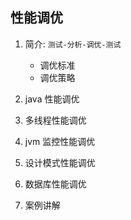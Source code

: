 ## 性能调优

1. 简介: `测试-分析-调优-测试`

   - 调优标准
   - 调优策略

2. java 性能调优
3. 多线程性能调优
4. jvm 监控性能调优
5. 设计模式性能调优
6. 数据库性能调优
7. 案例讲解
